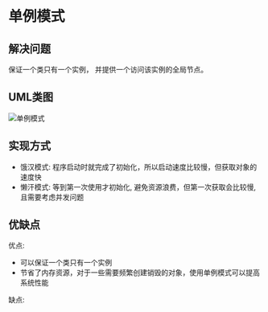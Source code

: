 # 单例模式
## 解决问题
保证一个类只有一个实例， 并提供一个访问该实例的全局节点。

## UML类图
![单例模式](https://refactoringguru.cn/images/patterns/diagrams/singleton/structure-zh-2x.png)

## 实现方式
* 饿汉模式: 程序启动时就完成了初始化，所以启动速度比较慢，但获取对象的速度快
* 懒汗模式: 等到第一次使用才初始化, 避免资源浪费，但第一次获取会比较慢,且需要考虑并发问题

## 优缺点
优点:
* 可以保证一个类只有一个实例
* 节省了内存资源，对于一些需要频繁创建销毁的对象，使用单例模式可以提高系统性能

缺点:
